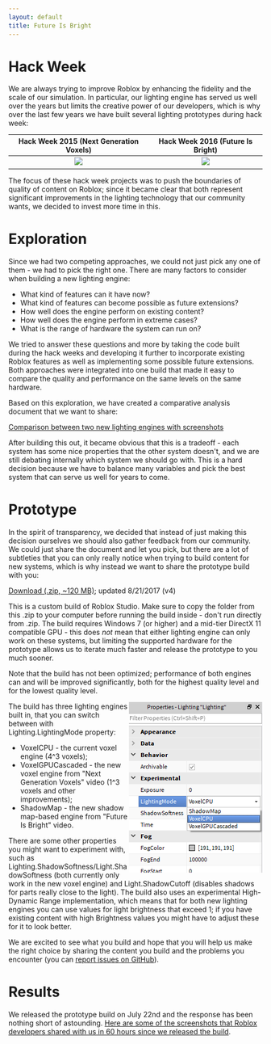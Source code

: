 ```yaml
---
layout: default
title: Future Is Bright
---
```


# Hack Week

We are always trying to improve Roblox by enhancing the fidelity and the scale of our simulation. In particular, our lighting engine has served us well over the years but limits the creative power of our developers, which is why over the last few years we have built several lighting prototypes during hack week:

| Hack Week 2015 (Next Generation Voxels) | Hack Week 2016 (Future Is Bright) |
|:-:|:-:|
| [![](https://img.youtube.com/vi/z5TmqDtpwSM/0.jpg)](https://www.youtube.com/watch?v=z5TmqDtpwSM) | [![](https://img.youtube.com/vi/lrvOGqC9ZjQ/0.jpg)](https://www.youtube.com/watch?v=lrvOGqC9ZjQ) |

The focus of these hack week projects was to push the boundaries of quality of content on Roblox; since it became clear that both represent significant improvements in the lighting technology that our community wants, we decided to invest more time in this.

# Exploration

Since we had two competing approaches, we could not just pick any one of them - we had to pick the right one. There are many factors to consider when building a new lighting engine:

* What kind of features can it have now?
* What kind of features can become possible as future extensions?
* How well does the engine perform on existing content?
* How well does the engine perform in extreme cases?
* What is the range of hardware the system can run on?

We tried to answer these questions and more by taking the code built during the hack weeks and developing it further to incorporate existing Roblox features as well as implementing some possible future extensions. Both approaches were integrated into one build that made it easy to compare the quality and performance on the same levels on the same hardware.

Based on this exploration, we have created a comparative analysis document that we want to share:

[Comparison between two new lighting engines with screenshots](compare)

After building this out, it became obvious that this is a tradeoff - each system has some nice properties that the other system doesn't, and we are still debating internally which system we should go with. This is a hard decision because we have to balance many variables and pick the best system that can serve us well for years to come.

# Prototype

In the spirit of transparency, we decided that instead of just making this decision ourselves we should also gather feedback from our community. We could just share the document and let you pick, but there are a lot of subtleties that you can only really notice when trying to build content for new systems, which is why instead we want to share the prototype build with you:

[Download (.zip, ~120 MB)](https://github.com/Roblox/future-is-bright/releases/download/v4/future-is-bright-v4.zip); updated 8/21/2017 (v4)

This is a custom build of Roblox Studio. Make sure to copy the folder from this .zip to your computer before running the build inside - don't run directly from .zip. The build requires Windows 7 (or higher) and a mid-tier DirectX 11 compatible GPU - this does *not* mean that either lighting engine can only work on these systems, but limiting the supported hardware for the prototype allows us to iterate much faster and release the prototype to you much sooner.

Note that the build has not been optimized; performance of both engines can and will be improved significantly, both for the highest quality level and for the lowest quality level.

<img align="right" src="images/mode_switch.png">
The build has three lighting engines built in, that you can switch between with Lighting.LightingMode property:

* VoxelCPU - the current voxel engine (4^3 voxels);
* VoxelGPUCascaded - the new voxel engine from "Next Generation Voxels" video (1^3 voxels and other improvements);
* ShadowMap -  the new shadow map-based engine from "Future Is Bright" video.

There are some other properties you might want to experiment with, such as Lighting.ShadowSoftness/Light.ShadowSoftness (both currently only work in the new voxel engine) and Light.ShadowCutoff (disables shadows for parts really close to the light). The build also uses an experimental High-Dynamic Range implementation, which means that for both new lighting engines you can use values for light brightness that exceed 1; if you have existing content with high Brightness values you might have to adjust these for it to look better.

We are excited to see what you build and hope that you will help us make the right choice by sharing the content you build and the problems you encounter (you can [report issues on GitHub](https://github.com/Roblox/future-is-bright/issues)).

# Results

We released the prototype build on July 22nd and the response has been nothing short of astounding. [Here are some of the screenshots that Roblox developers shared with us in 60 hours since we released the build](results).

